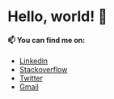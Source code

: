 # Hello, world! 👋


#### 📫 You can find me on:
- [Linkedin](https://www.linkedin.com/in/soroush-chehresa)
- [Stackoverflow](https://stackoverflow.com/users/9516173/soroush-chehresa)
- [Twitter](https://twitter.com/soroushchehresa)
- [Gmail](mailto:s1996ch@gmail.com)
